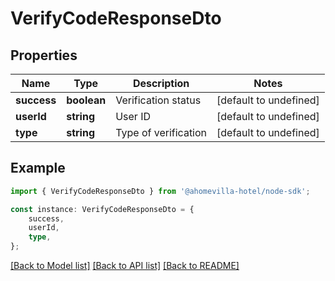 # VerifyCodeResponseDto


## Properties

Name | Type | Description | Notes
------------ | ------------- | ------------- | -------------
**success** | **boolean** | Verification status | [default to undefined]
**userId** | **string** | User ID | [default to undefined]
**type** | **string** | Type of verification | [default to undefined]

## Example

```typescript
import { VerifyCodeResponseDto } from '@ahomevilla-hotel/node-sdk';

const instance: VerifyCodeResponseDto = {
    success,
    userId,
    type,
};
```

[[Back to Model list]](../README.md#documentation-for-models) [[Back to API list]](../README.md#documentation-for-api-endpoints) [[Back to README]](../README.md)
